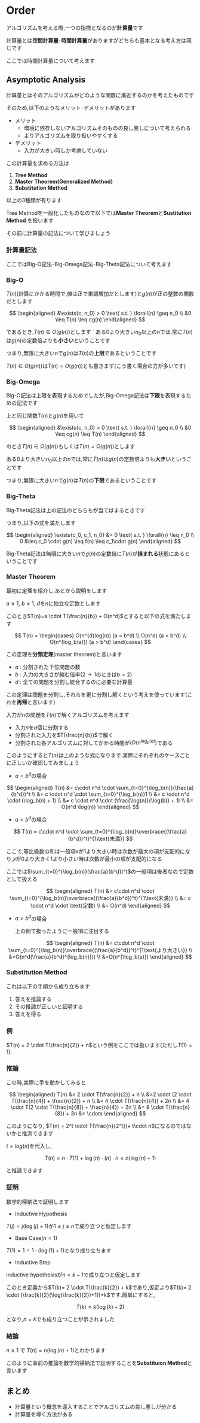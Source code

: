 # Order

アルゴリズムを考える際,一つの指標となるのが**計算量**です

計算量とは**空間計算量**･**時間計算量**がありますがどちらも基本となる考え方は同じです

ここでは時間計算量について考えます

## Asymptotic Analysis

計算量とはそのアルゴリズムがどのような関数に漸近するのかを考えたものです

そのため,以下のようなメリット･デメリットがあります

* メリット
  * 環境に依存しないアルゴリズムそのものの良し悪しについて考えられる
  * よりアルゴリズムを取り扱いやすくする
* デメリット
  * 入力が大きい時しか考慮していない

この計算量を求める方法は

1. **Tree Method**
2. **Master Theorem(Generalized Method)**
3. **Substitution Method**

以上の3種類が有ります

Tree Methodを一般化したものなので以下では**Master Theorem**と**Sustitution Method** を扱います

その前に計算量の記法について学びましょう

### 計算量記法

ここではBig-O記法･Big-Omega記法･Big-Theta記法について考えます

### Big-O

$T(n)$(計算にかかる時間で,値は正で単調増加だとします)と$g(n)$が正の整数の関数だとします

$$
\begin{aligned}
&\exists{c, n_0} > 0 \text{ s.t. } \forall{n}  \geq n_0 \\
&0 \leq T(n) \leq cg(n)
\end{aligned}
$$

であるとき,$T(n) \in O(g(n))$とします
`
ある$0$より大きい$n_0$以上の$n$では,常に$T(n)$は$g(n)$の定数倍よりも**小さい**ということです

つまり,無限に大きい$n$で$g(n)$は$T(n)$の**上限**であるということです

$T(n) \in O(g(n))$は$T(n) = O(g(n))$とも書きます(こう書く場合の方が多いです)

### Big-Omega

Big-O記法は上限を表現するためでしたが,Big-Omega記法は**下限**を表現するための記法です

上と同じ関数$T(n)$と$g(n)$を用いて

$$
\begin{aligned}
&\exists{c, n_0} > 0 \text{ s.t. } \forall{n} \geq n_0  \\
&0 \leq cg(n) \leq T(n)
\end{aligned}
$$

のとき$T(n) \in \Omega(g(n))$もしくは$T(n) = \Omega(g(n))$とします

ある$0$より大きい$n_0$以上の$n$では,常に$T(n)$は$g(n)$の定数倍よりも**大きい**ということです

つまり,無限に大きい$n$で$g(n)$は$T(n)$の**下限**であるということです

### Big-Theta

Big-Theta記法は上の記法のどちらもが当てはまるときです

つまり,以下の式を満たします

$$
\begin{aligned}
\exists{c_0, c_1, n_0} &> 0 \text{ s.t. } \forall{n} \leq n_0 \\
0 &\leq c_0 \cdot g(n) \leq f(n) \leq c_1\cdot g(n)
\end{aligned}
$$

Big-Theta記法は無限に大きい$n$で$g(n)$の定数倍に$T(n)$が**挟まれる**状態にあるということです

### Master Theorem

最初に定理を紹介し,あとから説明をします

$a\geq 1$, $b \geq 1$, $d$を$n$に独立な定数とします

このとき$T(n)=a \cdot T(\frac{n}{b}) + O(n^d)$とすると以下の式を満たします

$$
T(n) = \begin{cases}
O(n^{d}log(n))  (a = b^d) \\
O(n^d)  (a < b^d) \\
O(n^{log_b(a)})  (a > b^d)
\end{cases}
$$

この定理を**分類定理**(master theorem)と言います

* $a$ : 分割された下位問題の数
* $b$ : 入力の大きさが縮む倍率($2 \rightarrow 1$のときは$b=2$)
* $d$ : 全ての問題を分割し統合するのに必要な計算量

この定理は問題を分割し,それらを更に分割し解くという考えを使っています(これを**再帰**と言います)

入力が$n$の問題を$T(n)$で解くアルゴリズムを考えます

* 入力$n$を$a$個に分割する
* 分割された入力を$T(\frac{n}{b})$で解く
* 分割された各アルゴリズムに対してかかる時間が$(O(n^{\log_{b}(a)})$である

このようにすると$T(n)$は上のような式になります.実際にそれぞれのケースごとに正しいか確認してみましょう

* $a=b^d$の場合

$$
\begin{aligned}
T(n) &= c\cdot n^d \cdot \sum_{t=0}^{\log_b(n)}(\frac{a}{b^d})^t  \\
&= c \cdot n^d \cdot \sum_{t=0}^{\log_b(n)}1  \\
&= c \cdot n^d \cdot (\log_b(n) + 1)  \\
&= c \cdot n^d \cdot (\frac{\log(n)}{\log(b)} + 1)  \\
&= O(n^d \log(n))
\end{aligned}
$$

* $a < b^d$の場合

$$
T(n) = c\cdot n^d \cdot \sum_{t=0}^{\log_b(n)}\overbrace{(\frac{a}{b^d})^t}^{1\text{未満}}
$$

ここで,等比級数の和は一般項$x$が1より大きい時は次数が最大の項が支配的になり,$x$が0より大きく1より小さい時は次数が最小の項が支配的になる

ここでは$\sum_{t=0}^{\log_b(n)}(\frac{a}{b^d})^t$の一般項は後者なので定数として扱える

$$
\begin{aligned}
T(n) &= c\cdot n^d \cdot \sum_{t=0}^{\log_b(n)}\overbrace{(\frac{a}{b^d})^t}^{1\text{未満}}  \\
&= c \cdot n^d \cdot \text{定数}  \\
&= O(n^d)
\end{aligned}
$$

* $a > b^d$の場合

  上の例で扱ったように一般項に注目する

$$
\begin{aligned}
T(n) &= c\cdot n^d \cdot \sum_{t=0}^{\log_b(n)}\overbrace{(\frac{a}{b^d})^t}^{1\text{より大きい}}   \\
&=O(n^d(\frac{a}{b^d}^{log_b(n)}))   \\
&=O(n^{\log_b(a)})
\end{aligned}
$$

### Substitution Method

これは以下の手順から成り立ちます

1. 答えを推論する
2. その推論が正しいと証明する
3. 答えを得る

### 例

$T(n) = 2 \cdot T(\frac{n}{2}) + n$という例をここでは扱います(ただし$T(1)=1$).

### 推論

この時,実際に手を動かしてみると

$$
\begin{aligned}
T(n) &= 2 \cdot T(\frac{n}{2}) + n  \\
&=2 \cdot (2 \cdot T(\frac{n}{4}) + \frac{n}{2}) + n  \\
&= 4 \cdot T(\frac{n}{4}) + 2n  \\
&= 4 \cdot T(2 \cdot T(\frac{n}{8}) + \frac{n}{4}) + 2n  \\
&= 8 \cdot T(\frac{n}{8}) + 3n
&= \cdots
\end{aligned}
$$

このようになり, $T(n) = 2^t \cdot T(\frac{n}{2^t})+ t\cdot n$になるのではないかと推測できます

$t=log(n)$を代入し,

$$
T(n)= n \cdot T(1) + \log(n) \cdot(n) \cdot n = n(\log(n) + 1)
$$

と推論できます

### 証明

数学的帰納法で証明します

* Inductive Hypothesis

$T(j) = j(\log(j)+1)$が$1 \leq j \leq n$で成り立つと仮定します

* Base Case($n=1$)

$T(1) = 1 = 1 \cdot (\log(1) + 1)$となり成り立ちます

* Inductive Step

inductive hypothesisが$n=k-1$で成り立つと仮定します

このとき定義から$T(k)= 2 \cdot T(\frac{k}{2}) + k$であり,仮定より$T(k)= 2 \cdot (\frac{k}{2}(\log(\frac{k}{2})+1))+k$です.簡単にすると,

$$
T(k)=k (\log(k) + 2)
$$

となり,$n=k$でも成り立つことが示されました

### 結論

$n \geq 1$ で $T(n) = n(\log(n) + 1)$とわかります

このように事前の推論を数学的帰納法で証明することを**Substituion Method**と言います

## まとめ

* 計算量という概念を導入することでアルゴリズムの良し悪しが分かる
* 計算量を導く方法がある
